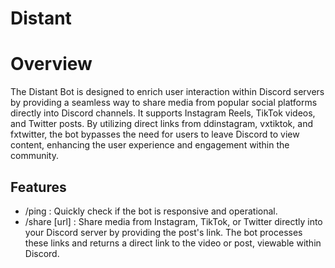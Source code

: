# Distant
# Overview
The Distant Bot is designed to enrich user interaction within Discord servers by providing a seamless way to share media from popular social platforms directly into Discord channels. It supports Instagram Reels, TikTok videos, and Twitter posts. By utilizing direct links from ddinstagram, vxtiktok, and fxtwitter, the bot bypasses the need for users to leave Discord to view content, enhancing the user experience and engagement within the community.

## Features
- /ping : Quickly check if the bot is responsive and operational.
- /share [url] : Share media from Instagram, TikTok, or Twitter directly into your Discord server by providing the post's link. The bot processes these links and returns a direct link to the video or post, viewable within Discord.
